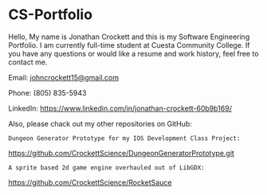 # CS-Portfolio
Hello, My name is Jonathan Crockett and this is my Software Engineering Portfolio.
I am currently full-time student at Cuesta Community College.
If you have any questions or would like a resume and work history, feel free to contact me.

Email: johncrockett15@gmail.com

Phone: (805) 835-5943

LinkedIn: https://www.linkedin.com/in/jonathan-crockett-60b9b169/


Also, please chack out my other repositories on GitHub:

    Dungeon Generator Prototype for my IOS Development Class Project:

https://github.com/CrockettScience/DungeonGeneratorPrototype.git

    A sprite based 2d game engine overhauled out of LibGDX:

https://github.com/CrockettScience/RocketSauce

